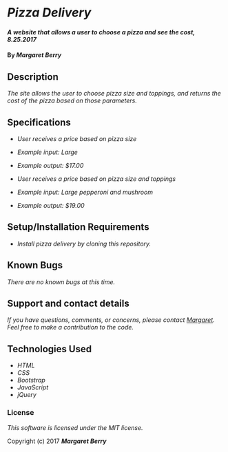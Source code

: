 # _Pizza Delivery_

#### _A website that allows a user to choose a pizza and see the cost, 8.25.2017_

#### By _**Margaret Berry**_

## Description

_The site allows the user to choose pizza size and toppings, and returns the cost of the pizza based on those parameters._

## Specifications

* _User receives a price based on pizza size_
* _Example input: Large_
* _Example output: $17.00_

* _User receives a price based on pizza size and toppings_
* _Example input: Large pepperoni and mushroom_
* _Example output: $19.00_

## Setup/Installation Requirements

* _Install pizza delivery by cloning this repository._

## Known Bugs

_There are no known bugs at this time._

## Support and contact details

_If you have questions, comments, or concerns, please contact [Margaret](margaretshelaghmcgovern@gmail.com).  Feel free to make a contribution to the code._

## Technologies Used

* _HTML_
* _CSS_
* _Bootstrap_
* _JavaScript_
* _jQuery_

### License

*This software is licensed under the MIT license.*

Copyright (c) 2017 **_Margaret Berry_**
